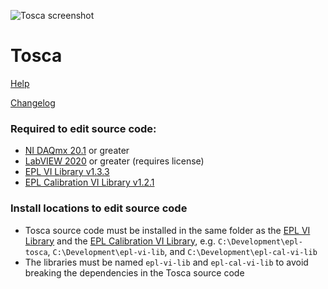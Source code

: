 ![Tosca screenshot](https://github.com/keh38/epl-tosca/assets/116917155/20d393a7-c00a-4a4d-97e5-2f2fe034b08c)

# Tosca

[Help](https://keh38.github.io/epl-tosca/)

[Changelog](CHANGELOG.md)

### Required to edit source code:
- [NI DAQmx 20.1](https://www.ni.com/en/support/downloads/drivers/download.ni-daq-mx.html#348669) or greater
- [LabVIEW 2020](https://www.ni.com/en/support/downloads/software-products/download.labview.html#346254) or greater (requires license)
- [EPL VI Library v1.3.3](../../../epl-vi-lib/releases/tag/v1.3.3)
- [EPL Calibration VI Library v1.2.1](../../../epl-cal-vi-lib/releases/tag/v1.2.1)

### Install locations to edit source code
- Tosca source code must be installed in the same folder as the [EPL VI Library](../../../epl-vi-lib) and the [EPL Calibration VI Library](../../../epl-cal-vi-lib), e.g. `C:\Development\epl-tosca`, `C:\Development\epl-vi-lib`, and `C:\Development\epl-cal-vi-lib`
- The libraries must be named `epl-vi-lib` and `epl-cal-vi-lib` to avoid breaking the dependencies in the Tosca source code
